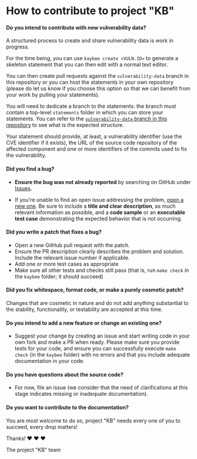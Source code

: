 # How to contribute to project "KB"

#### **Do you intend to contribute with new vulnerability data?**

A structured process to create and share vulnerability data is work in progress.

For the time being, you can use `kaybee create <VULN.ID>` to generate a skeleton
statement that you can then edit with a normal text editor.

You can then create pull requests against the `vulnerability-data` branch in this repository
or you can host the statements in your own repository (please do let us know if you choose
this option so that we can benefit from your work by pulling your statements).

You will need to dedicate a branch to the statements: the branch must contain a
top-level `statements` folder in which you can store your statements. You can
refer to the [`vulnerability-data` branch in this
repository](https://github.com/SAP/project-kb/tree/vulnerability-data) to see
what is the expected structure.

Your statement should provide, at least, a vulnerability identifier (use the CVE
identifier if it exists), the URL of the source code repository of the affected
component and one or more identifiers of the commits used to fix the
vulnerability.

#### **Did you find a bug?**

* **Ensure the bug was not already reported** by searching on GitHub under [Issues](https://github.com/sap/project-kb/issues).

* If you're unable to find an open issue addressing the problem, [open a new one](https://github.com/sap/project-kb/issues/new). Be sure to include a **title and clear description**, as much relevant information as possible, and a **code sample** or an **executable test case** demonstrating the expected behavior that is not occurring.


#### **Did you write a patch that fixes a bug?**

* Open a new GitHub pull request with the patch.
* Ensure the PR description clearly describes the problem and solution. Include the relevant issue number if applicable.
* Add one or more test cases as appropriate
* Make sure all other tests and checks still pass (that is, run `make check` in the `kaybee` folder; it should succeed)

#### **Did you fix whitespace, format code, or make a purely cosmetic patch?**

Changes that are cosmetic in nature and do not add anything substantial to the stability, functionality, or testability are accepted at this time.

#### **Do you intend to add a new feature or change an existing one?**

* Suggest your change by creating an issue  and start writing code in your own fork and make a PR when ready.
Please make sure you provide tests for your code, and ensure you can successfully execute `make check` (in the `kaybee` folder)
with no errors and that you include adequate documentation in your code.




#### **Do you have questions about the source code?**

* For now, file an issue (we consider that the need of clarifications at this stage indicates missing or inadequate documentation).

#### **Do you want to contribute to the documentation?**

You are most welcome to do so, project "KB" needs every one of you to succeed, every drop matters!

Thanks! :heart: :heart: :heart:

The project "KB" team
